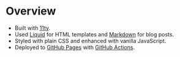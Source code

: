 # Overview
- Built with [11ty](http://11ty.dev).
- Used [Liquid](https://liquidjs.com) for HTML templates and [Markdown](https://www.markdownguide.org) for blog posts.
- Styled with plain CSS and enhanced with vanilla JavaScript.
- Deployed to [GitHub Pages](https://pages.github.com) with [GitHub Actions](https://github.com/features/actions).
